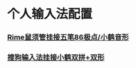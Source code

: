 # 个人输入法配置

### [Rime鼠须管挂接五笔86极点/小鹤音形](./rime-wubi-flypy/README.md)
### [搜狗输入法挂接小鹤双拼+双形](./sogou-flypy/README.md)

